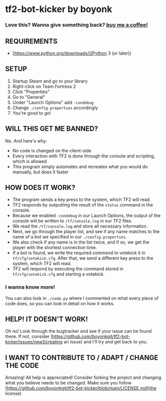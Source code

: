# tf2-bot-kicker by boyonk

### Love this? Wanna give something back? [buy me a coffee!](buymeacoff.ee/boyonk)

## REQUIREMENTS
- [https://www.python.org/downloads/](Python 3 (or later))

## SETUP
1. Startup Steam and go to your library
2. Right-click on Team Fortress 2
3. Click "Properties"
4. Go to "General"
5. Under "Launch Options" add `-condebug`
6. Change `./config.properties` accordingly
7. You're good to go!

## WILL THIS GET ME BANNED?
No. And here's why:
- No code is changed on the client-side
- Every interaction with TF2 is done through the console and scripting, which is allowed
- This program simply automates and recreates what you would do manually, but does it faster

## HOW DOES IT WORK?
- The program sends a key press to the system, which TF2 will read.
- TF2 responds by outputting the result of the `status` command in the console.
- Because we enabled `-condebug` in our Launch Options, the output of the console will
be written to `/tf/console.log` in our TF2 files.
- We read the `/tf/console.log` and store all necessary information.
- Next, we go through the player list, and see if any name matches to the name of a bot
we specified in our `./config.properties`.
- We also check if any name is in the list twice, and if so, we get the player with the shortest
connection time.
- If a bot is found, we write the required command to votekick it in `tf/cfg/votekick.cfg`.
After that, we send a different key press to the system, which TF2 will read.
- TF2 will respond by executing the command stored in `tf/cfg/votekick.cfg` and starting a votekick.

### I wanna know more!
You can also look in `./code.py` where I commented on what every piece of code does, so you can
look in detail on how it works.

## HELP! IT DOESN'T WORK!
Oh no! Look through the bugtracker and see if your issue can be found there. If not, consider [https://github.com/boyonkgit/tf2-bot-kicker/issues/new](creating an issue) and I'll try and get back to you.

## I WANT TO CONTRIBUTE TO / ADAPT / CHANGE THE CODE
Amazing! All help is appreciated! Consider forking the project and changing what you believe needs to be changed. Make sure you follow [https://github.com/boyonkgit/tf2-bot-kicker/blob/main/LICENSE.md](the license)
